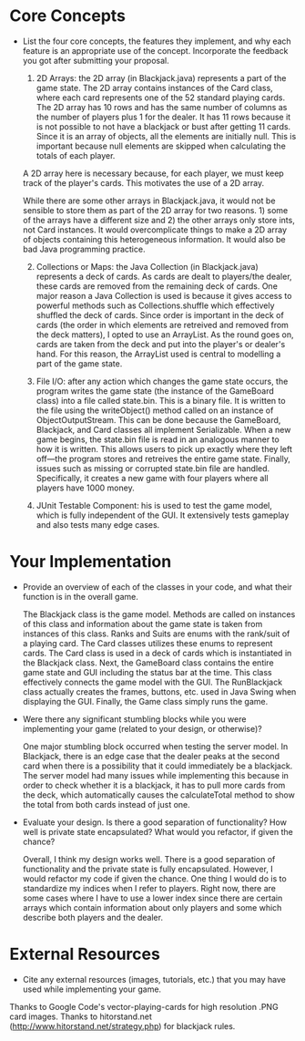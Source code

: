 # Core Concepts

- List the four core concepts, the features they implement, and why each feature
  is an appropriate use of the concept. Incorporate the feedback you got after
  submitting your proposal.

  1. 2D Arrays: the 2D array (in Blackjack.java) represents a part of the game
  state. The 2D array contains instances of the Card class, where each card
  represents one of the 52 standard playing cards. The 2D array has 10 rows
  and has the same number of columns as the number of players plus 1 for
  the dealer. It has 11 rows because it is not possible to not have a
  blackjack or bust after getting 11 cards. Since it is an array of objects,
  all the elements are initially null. This is important because null elements
  are skipped when calculating the totals of each player.

  A 2D array here is necessary because, for each player, we must keep track of
  the player's cards. This motivates the use of a 2D array.

  While there are some other arrays in Blackjack.java, it would not be
  sensible to store them as part of the 2D array for two reasons. 1) some
  of the arrays have a different size and 2) the other arrays only store
  ints, not Card instances. It would overcomplicate things to make a 2D
  array of objects containing this heterogeneous information. It would also
  be bad Java programming practice.

  2. Collections or Maps: the Java Collection (in Blackjack.java) represents
  a deck of cards. As cards are dealt to players/the dealer, these cards are
  removed from the remaining deck of cards. One major reason a Java Collection
  is used is because it gives access to powerful methods such as
  Collections.shuffle which effectively shuffled the deck of cards. Since order
  is important in the deck of cards (the order in which elements are retreived
  and removed from the deck matters), I opted to use an ArrayList. As the round
  goes on, cards are taken from the deck and put into the player's or dealer's
  hand. For this reason, the ArrayList used is central to modelling a part of
  the game state.

  3. File I/O: after any action which changes the game state occurs, the program
  writes the game state (the instance of the GameBoard class) into a file called
  state.bin. This is a binary file. It is written to the file using
  the writeObject() method called on an instance of ObjectOutputStream. This
  can be done because the GameBoard, Blackjack, and Card classes all implement
  Serializable. When a new game begins, the state.bin file is read in an
  analogous manner to how it is written. This allows users to pick up
  exactly where they left off—the program stores and retreives the entire game
  state. Finally, issues such as missing or corrupted state.bin file are
  handled. Specifically, it creates a new game with four players where all
  players have 1000 money.

  4. JUnit Testable Component: his is used to test the game model, which is
  fully independent of the GUI. It extensively tests gameplay and also tests
  many edge cases.

# Your Implementation

- Provide an overview of each of the classes in your code, and what their
  function is in the overall game.

  The Blackjack class is the game model. Methods are called on instances of
  this class and information about the game state is taken from instances of
  this class. Ranks and Suits are enums with the rank/suit of a playing card.
  The Card classes utilizes these enums to represent cards. The Card class is
  used in a deck of cards which is instantiated in the Blackjack class. Next,
  the GameBoard class contains the entire game state and GUI including the
  status bar at the time. This class effectively connects the game model
  with the GUI. The RunBlackjack class actually creates the frames, buttons,
  etc. used in Java Swing when displaying the GUI. Finally, the Game class
  simply runs the game.

- Were there any significant stumbling blocks while you were implementing your
  game (related to your design, or otherwise)?

  One major stumbling block occurred when testing the server model. In Blackjack,
  there is an edge case that the dealer peaks at the second card when there is a
  possibility that it could immediately be a blackjack. The server model had many
  issues while implementing this because in order to check whether it is a blackjack,
  it has to pull more cards from the deck, which automatically causes the
  calculateTotal method to show the total from both cards instead of just one.

- Evaluate your design. Is there a good separation of functionality? How well is
  private state encapsulated? What would you refactor, if given the chance?

  Overall, I think my design works well. There is a good separation of functionality
  and the private state is fully encapsulated. However, I would refactor my code if
  given the chance. One thing I would do is to standardize my indices when I refer
  to players. Right now, there are some cases where I have to use a lower index since
  there are certain arrays which contain information about only players and some which
  describe both players and the dealer.

# External Resources

- Cite any external resources (images, tutorials, etc.) that you may have used 
  while implementing your game.

Thanks to Google Code's vector-playing-cards for high resolution .PNG card images.
Thanks to hitorstand.net (http://www.hitorstand.net/strategy.php) for blackjack rules.
